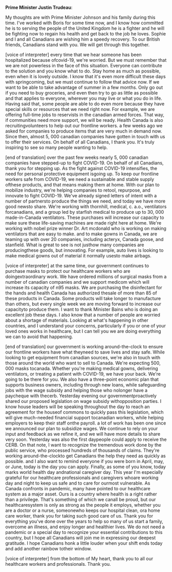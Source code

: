 

**Prime Minister Justin Trudeau**:

My thoughts are with Prime Minister Johnson and his family during this time.
I've worked with Boris for some time now, and I know how committed he is to serving the people of the United Kingdom he is a fighter and he will be fighting now to regain his health and get back to the job he loves.
Sophie and I and all Canadians are wishing him a speedy recovery.
To our British friends, Canadians stand with you.
We will get through this together.
 

[voice of interpreter] every time that we hear someone has been hospitalized because ofcovid-19, we're worried.
But we must remember that we are not powerless in the face of this situation.
Everyone can contribute to the solution and you know what to do. Stay home as much as possible, even when it is lovely outside.
I know that it's even more difficult these days with springcoming, but we must continue to follow that advice now.
If we want to be able to take advantage of summer in a few months.
Only go out if you need to buy groceries, and even then try to go as little as possible and that applies to everyone, wherever you may live or what you do in life.
Having said that, some people are able to do even more because they have special skills or resources that we need right now.
For example, we are offering full-time jobs to reservists in the canadian armed forces.
That way, if communities need more support, we will be ready.
Health Canada is also recruitingvolunteers to help out our frontline workers.
a few weeks ago we asked for companies to produce items that are very much in demand now.
Since then, almost 5, 000 canadian companies have gotten in touch with us to offer their services.
On behalf of all Canadians, I thank you.
It's truly inspiring to see so many people wanting to help.


[end of translation] over the past few weeks nearly 5, 000 canadian companies have stepped-up to fight COVID-19. On behalf of all Canadians, thank you for stepping up. As the fight against COVID-19 intensifies, the need for personal protective equipment isgoing up. To keep our frontline workers safe from COVID-19, we need a sustainable and stable supply ofthese products, and that means making them at home.
With our plan to mobilize industry, we're helping companies to retool, repurpose, and innovate to fight COVID-19. We've already signed letters of intent with a number of partnersto produce the things we need, and today we have more good newsto share.
We're working with thornhill, medical, c. a.o., ventilators forcanadians, and a group led by starfish medical to produce up to 30, 000 made-in-Canada ventilators.
These purchases will increase our capacity to make sure these life-saving machines are made right here at home.
We're working with nobel prize winner Dr. Art mcdonald who is working on making ventilators that are easy to make.
and to make gowns in Canada, we are teaming up with over 20 companies, including acteryx, Canada goose, and stanfield.
What is great to see is not justhow many companies are producingthese goods, but innovating.
For example, auto lives is looking to make medical gowns out of material it normally usesto make airbags.
 

[voice of interpreter] at the same time, our government continues to purchase masks to protect our healthcare workers who are doingextraordinary work.
We have ordered millions of surgical masks from a number of canadian companies and we support medicom which will increase its capacity of n95 masks.
We are purchasing the disinfectant for the hands and health Canada has authorized thesale of more than 85 of these products in Canada.
Some products will take longer to manufacture than others, but every single week we are moving forward to increase our capacityto produce them.
I want to thank Minister Bains who is doing an excellent job these days.
I also know that a number of people are worried about a shortage of materials.
Looking at what's happening in other countries, and I understand your concerns, particularly if you or one of your loved ones works in healthcare, but I can tell you we are doing everything we can to avoid that happening.


[end of translation] our government is working around-the-clock to ensure our frontline workers have what theyneed to save lives and stay safe.
While looking to get equipment from canadian sources, we're also in touch with those around the world who want to sell to Canada.
We're expecting 500, 000 masks tocanada.
Whether you're making medical gowns, delivering ventilators, or treating a patient with COVID-19, we have your back.
We're going to be there for you.
We also have a three-point economic plan that supports business owners, including through new loans, while safeguarding jobs with the wage subsidy and helping those who nolonger have a paycheque with thecerb.
Yesterday evening our governmentproactively shared our proposed legislation on wage subsidy withopposition parties.
I know house leaders will be speaking throughout the day to reach an agreement for the houseof commons to quickly pass this legislation, which will give much-needed financial support tocanadian workers, while helping employers to keep their staff onthe payroll.
a lot of work has been one since we announced our plan to subsidize wages.
We continue to rely on your input and feedback as we refine it, and we will have more details to share very soon.
Yesterday was also the first daypeople could apply to receive the CERB.
On that note, I want to recognize the tremendous work done by the public service, who processed hundreds of thousands of claims.
They're working around-the-clockto get Canadians the help they need as quickly as possible.
and I also want to remind everyone if you were born in April, may, or June, today is the day you can apply.
Finally, as some of you know, today marks world health day andnational caregiver day.
This year I'm especially grateful for our healthcare professionals and caregivers whoare working day and night to keep us safe and to care for ourmost vulnerable.
As Canada confronts in pandemic, many have pointed to our healthcare system as a major asset.
Ours is a country where health is a right rather than a privilege.
That's something of which we canall be proud, but our healthcaresystem is only as strong as the people it employs, whether you are a doctor or a nurse, someonewho keeps our hospital clean, ora home care worker, thank you for taking such good care of us. Thank you for everything you've done over the years to help so many of us start a family, overcome an illness, and enjoy longer and healthier lives.
We do not need a pandemic or a special day to recognize your essential contributions to this country, but I hope all Canadians will join me in expressing our deepest gratitude.
I hope Canadians honk a little louder when your shift ends today and add another rainbow totheir window.
 

[voice of interpreter] from the bottom of My heart, thank you to all our healthcare workers and professionals.
Thank you.
